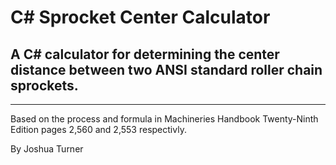 # C# Sprocket Center Calculator

## A C# calculator for determining the center distance between two ANSI standard roller chain sprockets. 
----
Based on the process and formula in Machineries Handbook Twenty-Ninth Edition pages 2,560 and 2,553 respectivly.

By Joshua Turner
